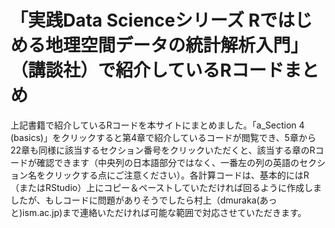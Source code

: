 # 「実践Data Scienceシリーズ Rではじめる地理空間データの統計解析入門」（講談社）で紹介しているRコードまとめ
上記書籍で紹介しているRコードを本サイトにまとめました。「a_Section 4 (basics)」をクリックすると第4章で紹介しているコードが閲覧でき、5章から22章も同様に該当するセクション番号をクリックいただくと、該当する章のRコードが確認できます（中央列の日本語部分ではなく、一番左の列の英語のセクション名をクリックする点にご注意ください）。各計算コードは、基本的にはR（またはRStudio）上にコピー＆ペーストしていただければ回るように作成しましたが、もしコードに問題がありそうでしたら村上（dmuraka(あっと)ism.ac.jp)まで連絡いただければ可能な範囲で対応させていただきます。
